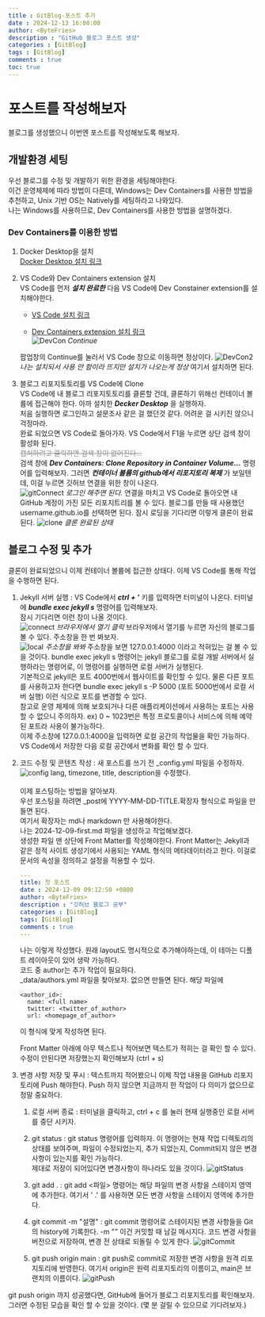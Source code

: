 ```yaml
---
title : GitBlog-포스트 추가
date : 2024-12-13 16:00:00
author: <ByteFries>
description : "GitHub 블로그 포스트 생성"
categories : [GitBlog]
tags : [GitBlog]
comments : true
toc: true
---
```


# <span style = "font-weight: 800;">포스트를 작성해보자</span>

블로그를 생성했으니 이번엔 포스트를 작성해보도록 해보자.  


## <span style = "font-weight: 800;">개발환경 세팅</span>
우선 블로그를 수정 및 개발하기 위한 환경을 세팅해야한다.  
이건 운영체제에 따라 방법이 다른데, Windows는 Dev Containers를 사용한 방법을 추천하고, Unix 기반 OS는 Natively를 세팅하라고 나와있다.  
나는 Windows를 사용하므로, Dev Containers를 사용한 방법을 설명하겠다.  

### <span stype = "font-weight: 800;">Dev Containers를 이용한 방법<span>

1. Docker Desktop을 설치  
<span><a href="https://www.docker.com/products/docker-desktop/" target="_blank">Docker Desktop 설치 링크</a></span>

2. VS Code와 Dev Containers extension 설치  
  VS Code를 먼저 ___설치 완료한___ 다음 VS Code에 Dev Constainer extension를 설치해야한다.
   - <span><a href="https://code.visualstudio.com/" target="_blank">VS Code 설치 링크</a></span>  
  
   - <span><a href="https://code.visualstudio.com/https://marketplace.visualstudio.com/items?itemName=ms-vscode-remote.remote-containers" target="_blank">Dev Containers extension 설치 링크</a></span>  
   ![DevCon](/assets/image/2024-12-13/DevCon1Img.png)
   _Continue_

   팝업창의 Continue를 눌러서 VS Code 창으로 이동하면 정상이다.
   ![DevCon2](/assets/image/2024-12-13/DevCon2Img.png)
   _나는 설치되서 사용 안 함이라 뜨지만 설치가 나오는게 정상_
   여기서 설치하면 된다.   

1. 블로그 리포지토토리를 VS Code에 Clone  
 VS Code에 내 블로그 리포지토토리를 클론할 건데, 클론하기 위해선 컨테이너 볼륨에 접근해야 한다. 아까 설치한 ___Decker Desktop___ 을 실행하자.  
 처음 실행하면 로그인하고 설문조사 같은 걸 했던것 같다. 어려운 걸 시키진 않으니 걱정마라.  <br>
 완료 되었으면 VS Code로 돌아가자. VS Code에서 F1을 누르면 상단 검색 창이 활성화 된다.  
 <span style="opacity: 0.5;">~~캡처하려고 클릭하면 검색 창이 없어진다...~~</span>  
 검색 창에 ___Dev Containers: Clone Repository in Container Volume...___  명령어를 입력해보자. 그러면 ___컨테이너 볼륨의 github에서 리포지토리 복제___ 가 보일텐데, 이걸 누르면 깃허브 연결을 위한 창이 나온다.  
 ![gitConnect](/assets/image/2024-12-13/VSCodeGitImg.png)
 _로그인 해주면 된다._
 연결을 마치고 VS Code로 돌아오면 내 GitHub 계정이 가진 모든 리포지트리를 볼 수 있다. 블로그를 만들 때 사용했던 username.github.io를 선택하면 된다. 잠시 로딩을 기다리면 이렇게 클론이 완료된다. 
![clone](/assets/image/2024-12-13/cloneImg.png)
_클론 완료된 상태_


## <span style = "font-weight: 800;">블로그 수정 및 추가</span>

클론이 완료되었으니 이제 컨테이너 볼륨에 접근한 상태다. 이제 VS Code를 통해 작업을 수행하면 된다.  

1. Jekyll 서버 실행
   : VS Code에서 ___ctrl + '___ 키를 입력하면 터미널이 나온다. 터미널에 ___bundle exec jekyll s___ 명령어를 입력해보자.  
   잠시 기다리면 이런 창이 나올 것이다.  
   ![connect](/assets/image/2024-12-13/connectionImg.png)
   _브라우저에서 열기 클릭_
   브라우저에서 열기를 누르면 자신의 블로그를 볼 수 있다. 주소창을 한 번 봐보자.  
   ![local](/assets/image/2024-12-13/localSpaceImg.png)
   _주소창을 봐봐_
   주소창을 보면 127.0.0.1:4000 이라고 적혀있는 걸 볼 수 있을 것이다. bundle exec jekyll s 명령어는 jekyll 블로그를 로컬 개발 서버에서 실행하라는 명령어로, 이 명령어를 실행하면 로컬 서버가 실행된다.  
   기본적으로 jekyll은 포트 4000번에서 웹사이트를 확인할 수 있다. 물론 다른 포트를 사용하고자 한다면 bundle exec jekyll s -P 5000 (포트 5000번에서 로컬 서버 실행) 이런 식으로 포트를 변경할 수 있다.  
   참고로 운영 체제에 의해 보호되거나 다른 애플리케이션에서 사용하는 포트는 사용할 수 없으니 주의하자. ex) 0 ~ 1023번은 특정 프로토콜이나 서비스에 의해 예약된 포트라 사용이 불가능하다.  
   이제 주소창에 127.0.0.1:4000을 입력하면 로컬 공간의 작업물을 확인 가능하다. VS Code에서 저장한 다음 로컬 공간에서 변화를 확인 할 수 있다.  

2. 코드 수정 및 콘텐츠 작성
   : 새 포스트를 쓰기 전 _config.yml 파일을 수정하자.  
   ![config](/assets/image/2024-12-13/configImg.png)
   lang, timezone, title, description을 수정했다.  <br><br>
   이제 포스팅하는 방법을 알아보자.  
   우선 포스팅을 하려면 _post에 YYYY-MM-DD-TITLE.확장자 형식으로 파일을 만들면 된다.  
   여기서 확장자는 md나 markdown 만 사용해야한다.  
   나는 2024-12-09-first.md 파일을 생성하고 작업해보겠다.  
   생성한 파일 맨 상단에 Front Matter를 작성해야한다. Front Matter는 Jekyll과 같은 정적 사이트 생성기에서 사용되는 YAML 형식의 메타데이터라고 한다. 이걸로 문서의 속성을 정의하고 설정을 적용할 수 있다.  
   ```yaml
   ---
   title: 첫 포스트
   date : 2024-12-09 09:12:50 +0800
   author: <ByteFries> 
   description : "깃허브 블로그 공부"
   categories : [GitBlog]
   tags: [GitBlog]
   comments : true
   ---
   ```
   나는 이렇게 작성했다. 원래 layout도 명시적으로 추가해야하는데, 이 테마는 디폴트 레이아웃이 있어 생략 가능하다.  
   코드 중 author는 추가 작업이 필요하다.  
   _data/authors.yml 파일을 찾아보자. 없으면 만들면 된다.  해당 파일에  

   ```
   <author_id>:
     name: <full name>
     twitter: <twitter_of_author>
     url: <homepage_of_author>
   ```

   이 형식에 맞게 작성하면 된다.  

   Front Matter 아래에 아무 텍스트나 적어보면 텍스트가 적히는 걸 확인 할 수 있다. 수정이 안된다면 저장했는지 확인해보자 (ctrl + s)  

3. 변경 사항 저장 및 푸시
    : 텍스트까지 적어봤으니 이제 작업 내용을 GitHub 리포지토리에 Push 해야한다. Push 하지 않으면 지금까지 한 작업이 다 의미가 없으므로 정말 중요하다.  

    1. 로컬 서버 종료
      : 터미널을 클릭하고, ctrl + c 를 눌러 현재 실행중인 로컬 서버를 중단 시키자.  

    2. git status
      : git status 명령어를 입력하자. 이 명령어는 현재 작업 디렉토리의 상태를 보여주며, 파일이 수정되었는지, 추가 되었는지, Commit되지 않은 변경사항이 있는지를 확인 가능하다.  
      제대로 저장이 되어있다면 변경사항이 하나라도 있을 것이다.
      ![gitStatus](/assets/image/2024-12-13/gitStatusImg.png)

    3. git add .
      : git add <파일> 명령어는 해당 파일의 변경 사항을 스테이지 영역에 추가한다. 여기서 ' .' 를 사용하면 모든 변경 사항을 스테이지 영역에 추가한다.

    4. git commit -m "설명"
      : git commit 명령어로 스테이지된 변경 사항들을 Git의 history에 기록한다. -m "" 이건 커밋할 때 남길 메시지다. 코드 변경 사항을 버전으로 저장하여, 변경 전 상태로 되돌릴 수 있게 한다. 
      ![gitCommit](/assets/image/2024-12-13/gitCommitImg.png)

    5. git push origin main
      : git push로 commit로 저장한 변경 사항을 원격 리포지토리에 반영한다. 여기서 origin은 원력 리포지토리의 이름이고, main은 브랜치의 이름이다.
      ![gitPush](/assets/image/2024-12-13/gitPushImg.png)

git push origin 까지 성공했다면, GitHub에 들어가 블로그 리포지토리를 확인해보자. 그러면 수정된 모습을 확인 할 수 있을 것이다. (몇 분 걸릴 수 있으므로 기다려보자.)
